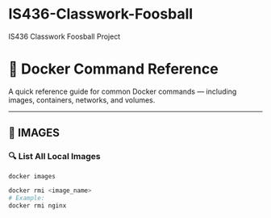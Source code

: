 # IS436-Classwork-Foosball
IS436 Classwork Foosball Project



# 🐳 Docker Command Reference

A quick reference guide for common Docker commands — including images, containers, networks, and volumes.

---

## 🧱 IMAGES

### 🔍 List All Local Images
```bash
docker images

docker rmi <image_name>
# Example:
docker rmi nginx

